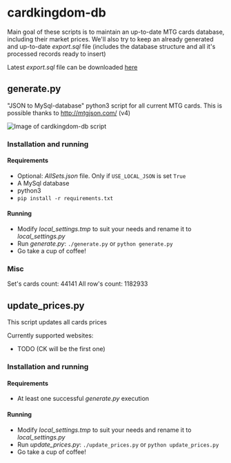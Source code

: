 # cardkingdom-db

Main goal of these scripts is to maintain an up-to-date MTG cards database, including their market prices. We'll also try to keep an already generated and up-to-date _export.sql_ file (includes the database structure and all it's processed records ready to insert)

Latest _export.sql_ file can be downloaded [here](http://cattaneo.uy/private/export.sql.zip)

## generate.py
"JSON to MySql-database" python3 script for all current MTG cards. This is possible thanks to http://mtgjson.com/ (v4)

![Image of cardkingdom-db script](http://cattaneo.uy/private/cardkingdom-db.png)

### Installation and running
#### Requirements
* Optional: _AllSets.json_ file. Only if `USE_LOCAL_JSON` is set `True`
* A MySql database
* python3
* `pip install -r requirements.txt`
#### Running
* Modify _local_settings.tmp_ to suit your needs and rename it to _local_settings.py_
* Run _generate.py_: `./generate.py` or `python generate.py`
* Go take a cup of coffee!
### Misc
Set's cards count: 44141
All row's count: 1182933

## update_prices.py
This script updates all cards prices

Currently supported websites:
* TODO (CK will be the first one)

### Installation and running
#### Requirements
* At least one successful _generate.py_ execution
#### Running
* Modify _local_settings.tmp_ to suit your needs and rename it to _local_settings.py_
* Run _update_prices.py_: `./update_prices.py` or `python update_prices.py`
* Go take a cup of coffee!